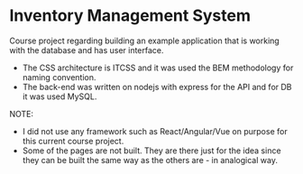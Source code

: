 # Inventory Management System
 Course project regarding building an example application that is working with the database and has user interface.
 
 - The CSS architecture is ITCSS and it was used the BEM methodology for naming convention.
 - The back-end was written on nodejs with express for the API and for DB it was used MySQL.

NOTE: 
- I did not use any framework such as React/Angular/Vue on purpose for this current course project.
- Some of the pages are not built. They are there just for the idea since they can be built the same way as the others are - in analogical way.
